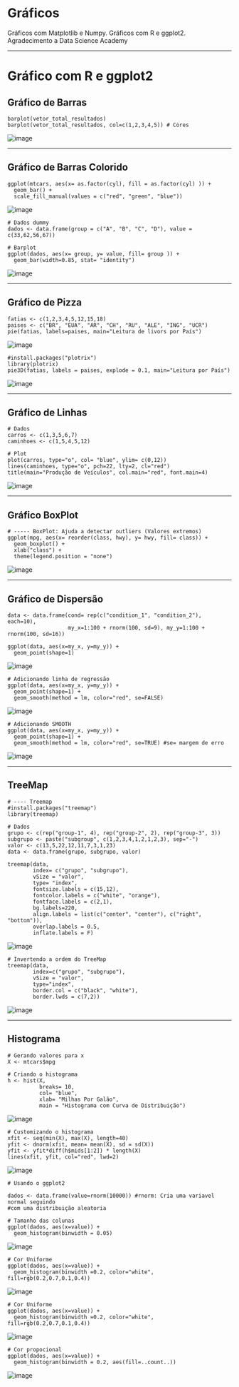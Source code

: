 # Gráficos
 Gráficos com Matplotlib e Numpy. Gráficos com R e ggplot2. Agradecimento a Data Science Academy
***
# Gráfico com R e ggplot2

## Gráfico de Barras
```
barplot(vetor_total_resultados)
barplot(vetor_total_resultados, col=c(1,2,3,4,5)) # Cores
```
![image](https://user-images.githubusercontent.com/90532605/193432046-e037577c-3df5-41f5-a4de-5bfa701d3b8c.png)
***

## Gráfico de Barras Colorido
```
ggplot(mtcars, aes(x= as.factor(cyl), fill = as.factor(cyl) )) +
  geom_bar() + 
  scale_fill_manual(values = c("red", "green", "blue"))
```
![image](https://user-images.githubusercontent.com/90532605/193432113-53df08be-dd0e-4270-9dbe-33f6ef99db3b.png)

```
# Dados dummy
dados <- data.frame(group = c("A", "B", "C", "D"), value = c(33,62,56,67))

# Barplot
ggplot(dados, aes(x= group, y= value, fill= group )) +
  geom_bar(width=0.85, stat= "identity")
```
![image](https://user-images.githubusercontent.com/90532605/193432143-85b5d79b-78fd-46af-a0ba-aec5590309f9.png)
***

## Gráfico de Pizza
```
fatias <- c(1,2,3,4,5,12,15,18)
paises <- c("BR", "EUA", "AR", "CH", "RU", "ALE", "ING", "UCR")
pie(fatias, labels=paises, main="Leitura de livors por País")
```
![image](https://user-images.githubusercontent.com/90532605/193432162-d3a51b38-d2f2-42c4-90fa-330e63fd4d98.png)

```
#install.packages("plotrix")
library(plotrix)
pie3D(fatias, labels = paises, explode = 0.1, main="Leitura por País")
```
![image](https://user-images.githubusercontent.com/90532605/193432208-ebc9a7a2-7ac2-4945-a30d-a2a8fdb1b5b2.png)
***

## Gráfico de Linhas
```
# Dados
carros <- c(1,3,5,6,7)
caminhoes <- c(1,5,4,5,12)

# Plot
plot(carros, type="o", col= "blue", ylim= c(0,12))
lines(caminhoes, type="o", pch=22, lty=2, cl="red")
title(main="Produção de Veículos", col.main="red", font.main=4)
```
![image](https://user-images.githubusercontent.com/90532605/193432229-2875b433-5862-4fdf-8237-2184408015aa.png)
***

## Gráfico BoxPlot
```
# ----- BoxPlot: Ajuda a detectar outliers (Valores extremos)
ggplot(mpg, aes(x= reorder(class, hwy), y= hwy, fill= class)) +
  geom_boxplot() + 
  xlab("class") +
  theme(legend.position = "none")
```
![image](https://user-images.githubusercontent.com/90532605/193432246-80248458-4de6-4e6d-9e7e-ec84c16dadda.png)
***

## Gráfico de Dispersão
```
data <- data.frame(cond= rep(c("condition_1", "condition_2"), each=10),
                   my_x=1:100 + rnorm(100, sd=9), my_y=1:100 + rnorm(100, sd=16))

ggplot(data, aes(x=my_x, y=my_y)) + 
  geom_point(shape=1)
```
![image](https://user-images.githubusercontent.com/90532605/193432267-66b67a9d-f6ac-4a60-851e-efa3a98b7cd1.png)

```
# Adicionando linha de regressão
ggplot(data, aes(x=my_x, y=my_y)) +
  geom_point(shape=1) + 
  geom_smooth(method = lm, color="red", se=FALSE)
```
![image](https://user-images.githubusercontent.com/90532605/193432290-d414fc29-5498-47e8-b8ea-a4a7efd6f078.png)

```
# Adicionando SMOOTH
ggplot(data, aes(x=my_x, y=my_y)) +
  geom_point(shape=1) + 
  geom_smooth(method = lm, color="red", se=TRUE) #se= margem de erro
```
![image](https://user-images.githubusercontent.com/90532605/193432304-9468da05-dd0c-4787-9bd4-e32a47cec544.png)
***

## TreeMap
```
# ---- Treemap
#install.packages("treemap")
library(treemap)

# Dados 
grupo <- c(rep("group-1", 4), rep("group-2", 2), rep("group-3", 3))
subgrupo <- paste("subgroup", c(1,2,3,4,1,2,1,2,3), sep="-")
valor <- c(13,5,22,12,11,7,3,1,23)
data <- data.frame(grupo, subgrupo, valor)

treemap(data,
        index= c("grupo", "subgrupo"),
        vSize = "valor",
        type= "index",
        fontsize.labels = c(15,12),
        fontcolor.labels = c("white", "orange"),
        fontface.labels = c(2,1),
        bg.labels=220,
        align.labels = list(c("center", "center"), c("right", "bottom")),
        overlap.labels = 0.5,
        inflate.labels = F)
```
![image](https://user-images.githubusercontent.com/90532605/193432376-d6bd83f1-0c7c-4cfe-87db-f3eaec6447a7.png)

```
# Invertendo a ordem do TreeMap
treemap(data,
        index=c("grupo", "subgrupo"),
        vSize = "valor",
        type="index",
        border.col = c("black", "white"),
        border.lwds = c(7,2))
```
![image](https://user-images.githubusercontent.com/90532605/193432384-976807a4-7b67-4ef9-b1dd-184ec6290363.png)
***

## Histograma
```
# Gerando valores para x
X <- mtcars$mpg

# Criando o histograma
h <- hist(X,
          breaks= 10,
          col= "blue",
          xlab= "Milhas Por Galão",
          main = "Histograma com Curva de Distribuição")
```
![image](https://user-images.githubusercontent.com/90532605/193432408-ab958238-c2e7-4e53-afa3-65dfea667535.png)

```
# Customizando o histograma
xfit <- seq(min(X), max(X), length=40)
yfit <- dnorm(xfit, mean= mean(X), sd = sd(X))
yfit <- yfit*diff(h$mids[1:2]) * length(X)
lines(xfit, yfit, col="red", lwd=2)
```
![image](https://user-images.githubusercontent.com/90532605/193432428-f0a8df3a-4306-40a2-8d66-830158601d1c.png)

```
# Usando o ggplot2

dados <- data.frame(value=rnorm(10000)) #rnorm: Cria uma variavel normal seguindo 
#com uma distribuição aleatoria

# Tamanho das colunas
ggplot(dados, aes(x=value)) +
  geom_histogram(binwidth = 0.05)
```
![image](https://user-images.githubusercontent.com/90532605/193432450-f00159be-d3c8-4417-840a-a8836355762a.png)

```
# Cor Uniforme
ggplot(dados, aes(x=value)) +
  geom_histogram(binwidth =0.2, color="white", fill=rgb(0.2,0.7,0.1,0.4))
```
![image](https://user-images.githubusercontent.com/90532605/193432475-85014aa5-b130-483e-86d8-d0d5b85683d9.png)

```
# Cor Uniforme
ggplot(dados, aes(x=value)) +
  geom_histogram(binwidth =0.2, color="white", fill=rgb(0.2,0.7,0.1,0.4))
```
![image](https://user-images.githubusercontent.com/90532605/193432491-b873da62-18d9-4c96-baea-cbe4b89332f7.png)

```
# Cor propocional
ggplot(dados, aes(x=value)) +
  geom_histogram(binwidth = 0.2, aes(fill=..count..))
```
![image](https://user-images.githubusercontent.com/90532605/193432505-834b33ce-1108-4d4a-a1b9-ff64ecc67262.png)
